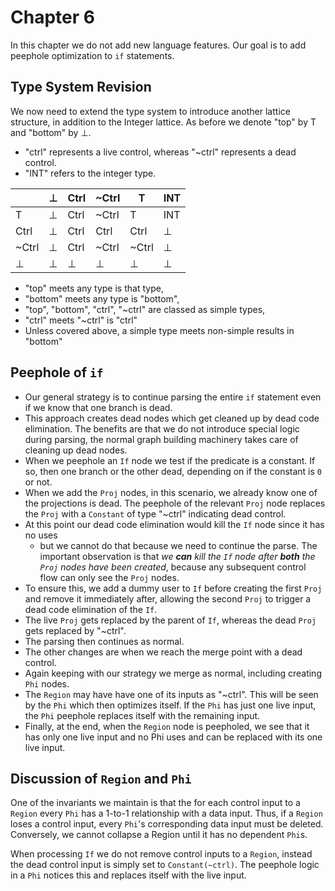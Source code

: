 # Chapter 6

In this chapter we do not add new language features. Our goal is to add peephole optimization to `if` statements.

## Type System Revision

We now need to extend the type system to introduce another lattice structure, in addition to the Integer lattice.
As before we denote  "top" by T and "bottom" by ⊥.

* "ctrl" represents a live control, whereas "~ctrl" represents a dead control.
* "INT" refers to the integer type.

|       | ⊥ | Ctrl | ~Ctrl | T     | INT |
|-------|---|------|-------|-------|-----|
| T     | ⊥ | Ctrl | ~Ctrl | T     | INT |
| Ctrl  | ⊥ | Ctrl | Ctrl  | Ctrl  | ⊥   |
| ~Ctrl | ⊥ | Ctrl | ~Ctrl | ~Ctrl | ⊥   |
| ⊥     | ⊥ | ⊥    | ⊥     | ⊥     | ⊥   |

* "top" meets any type is that type,
* "bottom" meets any type is "bottom",
* "top", "bottom", "ctrl", "~ctrl" are classed as simple types,
* "ctrl" meets "~ctrl" is "ctrl"
* Unless covered above, a simple type meets non-simple results in "bottom"

## Peephole of `if` 

* Our general strategy is to continue parsing the entire `if` statement even if we know that one branch is dead.
* This approach creates dead nodes which get cleaned up by dead code
  elimination.  The benefits are that we do not introduce special logic during
  parsing, the normal graph building machinery takes care of cleaning up dead
  nodes.
* When we peephole an `If` node we test if the predicate is a constant.  If so,
  then one branch or the other dead, depending on if the constant is `0` or not.
* When we add the `Proj` nodes, in this scenario, we already know one of the projections is dead.  The peephole of the
  relevant `Proj` node replaces the `Proj` with a `Constant` of type "~ctrl" indicating dead control.
* At this point our dead code elimination would kill the `If` node since it has no uses
   - but we cannot do that because we need to continue the parse.  The
  important observation is that *we __can__ kill the `If` node after __both__
  the `Proj` nodes have been created*, because any subsequent control flow can
  only see the `Proj` nodes.
* To ensure this, we add a dummy user to `If` before creating the first `Proj` and remove it immediately after, allowing the 
  second `Proj` to trigger a dead code elimination of the `If`.
* The live `Proj` gets replaced by the parent of `If`, whereas the dead `Proj` gets replaced by "~ctrl".
* The parsing then continues as normal.
* The other changes are when we reach the merge point with a dead control.
* Again keeping with our strategy we merge as normal, including creating `Phi` nodes.
* The `Region` may have have one of its inputs as "~ctrl".  This will be seen
  by the `Phi` which then optimizes itself.  If the `Phi` has just one live
  input, the `Phi` peephole replaces itself with the remaining input.  
* Finally, at the end, when the `Region` node is peepholed, we see that it has only one live input and no Phi uses
  and can be replaced with its one live input.

## Discussion of `Region` and `Phi`

One of the invariants we maintain is that the for each control input to a
`Region` every `Phi` has a 1-to-1 relationship with a data input.  Thus, if a
`Region` loses a control input, every `Phi`'s corresponding data input must be
deleted.  Conversely, we cannot collapse a Region until it has no dependent
`Phi`s.

When processing `If` we do not remove control inputs to a `Region`, instead the
dead control input is simply set to `Constant(~ctrl)`.  The peephole logic in
a `Phi` notices this and replaces itself with the live input.
